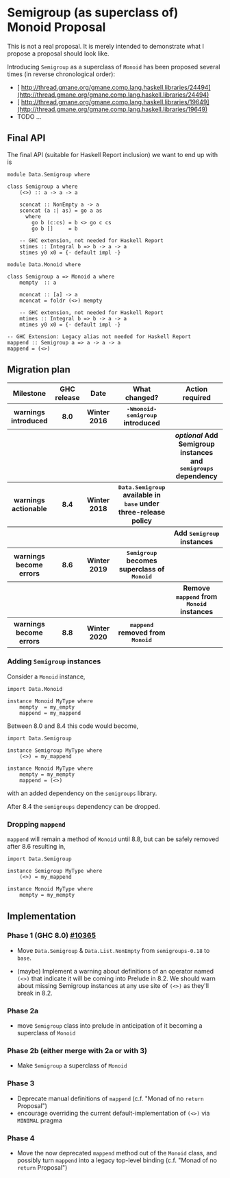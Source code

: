 # Semigroup (as superclass of) Monoid Proposal


This is not a real proposal. It is merely intended to demonstrate what I propose a proposal should look like.


Introducing `Semigroup` as a superclass of `Monoid` has been proposed several times (in reverse chronological order):

- [ http://thread.gmane.org/gmane.comp.lang.haskell.libraries/24494](http://thread.gmane.org/gmane.comp.lang.haskell.libraries/24494)
- [ http://thread.gmane.org/gmane.comp.lang.haskell.libraries/19649](http://thread.gmane.org/gmane.comp.lang.haskell.libraries/19649)
- TODO ...

## Final API



The final API (suitable for Haskell Report inclusion) we want to end up with is


```
module Data.Semigroup where

class Semigroup a where
    (<>) :: a -> a -> a

    sconcat :: NonEmpty a -> a
    sconcat (a :| as) = go a as
      where
        go b (c:cs) = b <> go c cs
        go b []     = b

    -- GHC extension, not needed for Haskell Report
    stimes :: Integral b => b -> a -> a
    stimes y0 x0 = {- default impl -}
```

```
module Data.Monoid where

class Semigroup a => Monoid a where
    mempty  :: a

    mconcat :: [a] -> a
    mconcat = foldr (<>) mempty

    -- GHC extension, not needed for Haskell Report
    mtimes :: Integral b => b -> a -> a
    mtimes y0 x0 = {- default impl -}

-- GHC Extension: Legacy alias not needed for Haskell Report
mappend :: Semigroup a => a -> a -> a
mappend = (<>)
```

## Migration plan


<table><tr><th> <b>Milestone</b>            </th>
<th> <b>GHC release</b> </th>
<th> <b>Date</b>        </th>
<th> <b>What changed?</b>                                                 </th>
<th> <b>Action required</b>                                             
</th></tr>
<tr><th> <b>warnings introduced</b>    </th>
<th> 8.0               </th>
<th> Winter 2016       </th>
<th> <tt>-Wmonoid-semigroup</tt> introduced                                     </th>
<th>                                                                   
</th></tr>
<tr><th>                            </th>
<th>                   </th>
<th>                   </th>
<th>                                                                     </th>
<th> <i>optional</i> Add Semigroup instances  and <tt>semigroups</tt> dependency 
</th></tr>
<tr><th> <b>warnings actionable</b>    </th>
<th> 8.4               </th>
<th> Winter 2018       </th>
<th> <tt>Data.Semigroup</tt> available in <tt>base</tt> under three-release policy     </th>
<th>                                                                   
</th></tr>
<tr><th>                            </th>
<th>                   </th>
<th>                   </th>
<th>                                                                     </th>
<th> Add <tt>Semigroup</tt> instances                                         
</th></tr>
<tr><th> <b>warnings become errors</b> </th>
<th> 8.6               </th>
<th> Winter 2019       </th>
<th> <tt>Semigroup</tt> becomes superclass of <tt>Monoid</tt>                          </th>
<th>                                                                   
</th></tr>
<tr><th>                            </th>
<th>                   </th>
<th>                   </th>
<th>                                                                     </th>
<th> Remove <tt>mappend</tt> from <tt>Monoid</tt> instances                          
</th></tr>
<tr><th> <b>warnings become errors</b> </th>
<th> 8.8               </th>
<th> Winter 2020       </th>
<th> <tt>mappend</tt> removed from <tt>Monoid</tt>                                     </th>
<th>                                                                   
</th></tr></table>


### Adding `Semigroup` instances



Consider a `Monoid` instance,


```
import Data.Monoid

instance Monoid MyType where
    mempty  = my_empty
    mappend = my_mappend
```


Between 8.0 and 8.4 this code would become,


```
import Data.Semigroup

instance Semigroup MyType where
    (<>) = my_mappend

instance Monoid MyType where
    mempty = my_mempty
    mappend = (<>)
```


with an added dependency on the `semigroups` library.



After 8.4 the `semigroups` dependency can be dropped.


### Dropping `mappend`



`mappend` will remain a method of `Monoid` until 8.8, but can be safely removed after 8.6 resulting in,


```
import Data.Semigroup

instance Semigroup MyType where
    (<>) = my_mappend

instance Monoid MyType where
    mempty = my_mempty
```

## Implementation

### Phase 1 (GHC 8.0)  [\#10365](https://gitlab.haskell.org//ghc/ghc/issues/10365)

- Move `Data.Semigroup` & `Data.List.NonEmpty` from `semigroups-0.18` to `base`.

- (maybe) Implement a warning about definitions of an operator named `(<>)` that indicate it will be coming into Prelude in 8.2. We should warn about missing Semigroup instances at any use site of `(<>)` as they'll break in 8.2.

### Phase 2a

- move `Semigroup` class into prelude in anticipation of it becoming a superclass of `Monoid`

### Phase 2b (either merge with 2a or with 3)

- Make `Semigroup` a superclass of `Monoid`

### Phase 3

- Deprecate manual definitions of `mappend` (c.f. "Monad of no `return` Proposal") 
- encourage overriding the current default-implementation of `(<>)` via `MINIMAL` pragma

### Phase 4

- Move the now deprecated `mappend` method out of the `Monoid` class, and possibly turn `mappend` into a legacy top-level binding (c.f. "Monad of no `return` Proposal")

